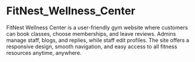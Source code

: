 # FitNest_Wellness_Center
FitNest Wellness Center is a user-friendly gym website where customers can book classes, choose memberships, and leave reviews. Admins manage staff, blogs, and replies, while staff edit profiles. The site offers a responsive design, smooth navigation, and easy access to all fitness resources anytime, anywhere.
